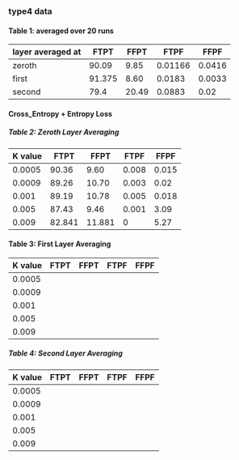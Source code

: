 ### type4 data

  
#### Table 1: averaged over 20 runs
|layer averaged at| FTPT | FFPT | FTPF|  FFPF |
| - | - | - | - | - |
| zeroth | 90.09  | 9.85  | 0.01166 | 0.0416 |
| first | 91.375  | 8.60   |  0.0183 | 0.0033  |
| second | 79.4 | 20.49 | 0.0883  | 0.02 |

#### Cross_Entropy + Entropy Loss

##### Table 2: Zeroth Layer Averaging


|  K value |  FTPT | FFPT | FTPF | FFPF |
|  --      |  ---  |  --  |  --  |  --  |
| 0.0005   | 90.36 |  9.60 | 0.008 | 0.015 |
| 0.0009  |  89.26  |  10.70 | 0.003 | 0.02 |
| 0.001   | 89.19 | 10.78 | 0.005 | 0.018 |
| 0.005   |  87.43 | 9.46 | 0.001 | 3.09 |
| 0.009   | 82.841 | 11.881 | 0 | 5.27 | 

#### Table 3: First Layer Averaging 

|  K value |  FTPT | FFPT | FTPF | FFPF |
|  --      |  ---  |  --  |  --  |  --  |
| 0.0005   |||||
| 0.0009  | ||||
| 0.001   | ||||
| 0.005   |  ||||
| 0.009   | ||||


##### Table 4: Second Layer Averaging

|  K value |  FTPT | FFPT | FTPF | FFPF |
|  --      |  ---  |  --  |  --  |  --  |
| 0.0005   | ||||
| 0.0009  |  ||||
| 0.001   | ||||
| 0.005   |  ||||
| 0.009   | ||||
 
